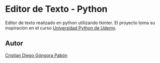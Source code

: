# Editor de Texto - Python
Editor de texto realizado en python utilizando tkinter. El proyecto toma su inspiración en el curso [Universidad Python de Udemy](https://www.udemy.com/course/universidad-python-desde-cero-hasta-experto-django-flask-rest-web/).

## Autor

[Cristian Diego Góngora Pabón](https://www.linkedin.com/in/cristiangongora/)
